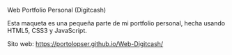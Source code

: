 Web Portfolio Personal (Digitcash)

Esta maqueta es una pequeña parte de mi portfolio personal, hecha usando HTML5, CSS3 y JavaScript.

Sito web: https://portolopser.github.io/Web-Digitcash/
